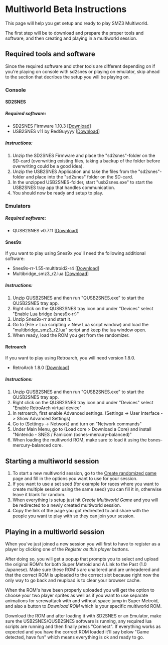 # Multiworld Beta Instructions

This page will help you get setup and ready to play SMZ3 Multiworld.

The first step will be to download and prepare the proper tools and software, and then creating and
playing in a multiworld session.

## Required tools and software

Since the required software and other tools are different depending on if you're playing on console
with sd2snes or playing on emulator, skip ahead to the section that decribes the setup you will be
playing on.

### Console

#### SD2SNES

##### Required software:

* SD2SNES Firmware 1.10.3 [[Download](https://sd2snes.de/files/sd2snes_firmware_v1.10.3.zip)]
* USB2SNES v11 by RedGuyyyy [[Download](https://github.com/RedGuyyyy/sd2snes/releases/download/usb2snes_v11/usb2snes_v11.zip)]

##### Instructions:

1. Unzip the SD2SNES Firmware and place the "sd2snes"-folder on the SD-card (overwriting existing
   files, taking a backup of the folder before overwriting could be a good idea).
2. Unzip the USB2SNES Application and take the files from the "sd2snes"-folder and place into the
   "sd2snes" folder on the SD-card.
3. In the unzipped USB2SNES-folder, start "usb2snes.exe" to start the USB2SNES tray app that handles
   communication.
4. You should now be ready and setup to play.

### Emulators

##### Required software:

* QUSB2SNES v0.7.11 [[Download](https://github.com/Skarsnik/QUsb2snes/releases/download/v0.7.11/QUsb2Snes-v0.7.11.7z)]

#### Snes9x

If you want to play using Snes9x you'll need the following additional software:

* Snes9x-rr-1.55-multitroid2-r4 [[Download](https://drive.google.com/open?id=1xFw994dDl_yhwj0f0d1_nC9ZmX6wUFiE)]
* Multibridge_smz3_r2.lua [[Download](/lua/multibridge_smz3_r2.lua)]

##### Instructions:

1. Unzip QUSB2SNES and then run "QUSB2SNES.exe" to start the QUSB2SNES tray app.
2. Right click on the QUSB2SNES tray icon and under "Devices" select "Enable Lua bridge (snes9x-rr)"
3. Unzip Snes9x-rr and start it.
4. Go to (File > Lua scripting > New Lua script window) and load the "multibridge_smz3_r2.lua"
   script and keep the lua window open.
5. When ready, load the ROM you get from the randomizer.

#### Retroarch

If you want to play using Retroarch, you will need version 1.8.0.

* RetroArch 1.8.0 [[Download](https://www.retroarch.com/?page=platforms)]

##### Instructions:

1. Unzip QUSB2SNES and then run "QUSB2SNES.exe" to start the QUSB2SNES tray app.
2. Right click on the QUSB2SNES tray icon and under "Devices" select "Enable RetroArch virtual device"
3. In retroarch, first enable Advanced settings. (Settings -> User Interface -> Show Advanced Settings)
4. Go to (Settings -> Network) and turn on "Network commands"
5. Under Main Menu, go to (Load core > Download a Core) and install "Nintendo - SNES / Famicom
   (bsnes-mercury-balanced)"
6. When loading the multiworld ROM, make sure to load it using the bsnes-mercury-balanced core.

## Starting a multiworld session

1. To start a new multiworld session, go to the [Create randomized game](/randomizer) page and fill
   in the options you want to use for your session.
2. If you want to use a set seed (for example for races where you want to create multiple session
   using the same seed) you can fill it in, otherwise leave it blank for random.
3. When everything is setup just hit *Create Multiworld Game* and you will be redirected to a newly
   created multiworld session.
4. Copy the link of the page you got redirected to and share with the people you want to play with
   so they can join your session.

## Playing in a multiworld session

When you've just joined a new session you will first to have to register as a player by clicking
one of the *Register as this player* buttons.

After doing so, you will get a popup that prompts you to select and upload the original ROM's for
both Super Metroid and A Link to the Past (1.0 Japanese). Make sure these ROM's are unaltered and
are unheadered and that the correct ROM is uploaded to the correct slot because right now the only
way to go back and reupload is to clear your browser cache.

When the ROM's have been properly uploaded you will get the option to choose your two player
sprites as well as if you want to use separate animations for screwattack with and without
space jump in Super Metroid, and also a button to *Download ROM* which is your specific multiworld
ROM.

Download the ROM and after loading it with SD2SNES or an Emulator, make sure the USB2SNES/QUSB2SNES
software is running, any required lua scripts are running and then finally press "Connect". If
everything works as expected and you have the correct ROM loaded it'll say below "Game detected,
have fun" which means everything is ok and ready to go.
